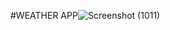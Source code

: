 #WEATHER APP![Screenshot (1011)](https://user-images.githubusercontent.com/101787857/229267123-624698c9-6e74-4ae9-9849-24a7129038b4.png)
